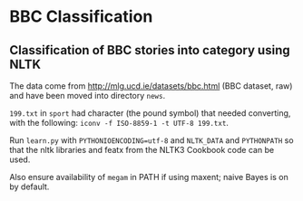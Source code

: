 # BBC Classification
## Classification of BBC stories into category using NLTK

The data come from http://mlg.ucd.ie/datasets/bbc.html (BBC dataset, raw) and
have been moved into directory `news`.

`199.txt` in `sport` had character <A3> (the pound symbol) that needed
converting, with the following: `iconv -f ISO-8859-1 -t UTF-8 199.txt`.

Run `learn.py` with `PYTHONIOENCODING=utf-8` and `NLTK_DATA` and `PYTHONPATH`
so that the nltk libraries and featx from the NLTK3 Cookbook code can be used.

Also ensure availability of `megam` in PATH if using maxent; naive Bayes is on
by default.
